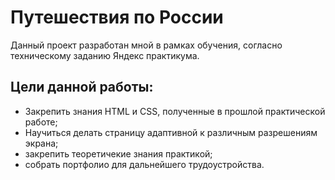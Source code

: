 # Путешествия по России 
Данный проект разработан мной в рамках обучения, согласно техническому заданию Яндекс практикума.
## Цели данной работы: 
* Закрепить знания HTML и CSS, полученные в прошлой практической работе;
* Научиться делать страницу адаптивной к различным разрешениям экрана;
* закрепить теоретичекие знания практикой;
* собрать портфолио для дальнейшего трудоустройства.


